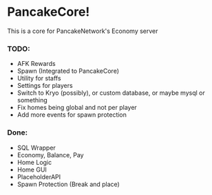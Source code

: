 # PancakeCore!

This is a core for PancakeNetwork's Economy server

### TODO:

- AFK Rewards
- Spawn (Integrated to PancakeCore)
- Utility for staffs
- Settings for players
- Switch to Kryo (possibly), or custom database, or maybe mysql or something
- Fix homes being global and not per player
- Add more events for spawn protection

### Done:

- SQL Wrapper
- Economy, Balance, Pay
- Home Logic
- Home GUI
- PlaceholderAPI
- Spawn Protection (Break and place)